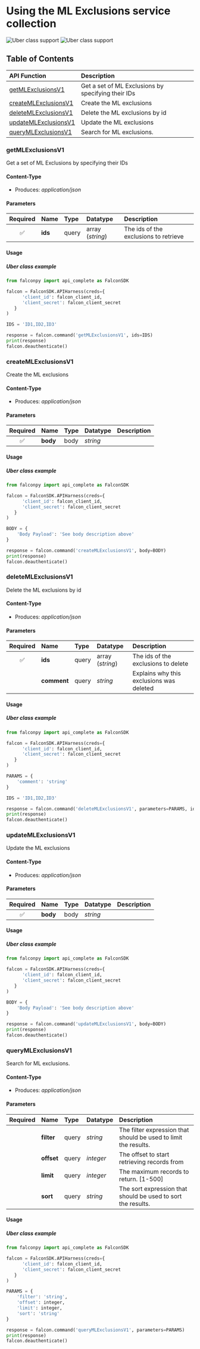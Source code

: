 # Using the ML Exclusions service collection
![Uber class support](https://img.shields.io/badge/Uber%20class%20support-%E2%9C%93%20Yes-green.svg) ![Uber class support](https://img.shields.io/badge/Service%20class%20support-X%20No-red.svg)
## Table of Contents
| API Function | Description |
| :--- | :--- |
| [getMLExclusionsV1](#getmlexclusionsv1) | Get a set of ML Exclusions by specifying their IDs |
| [createMLExclusionsV1](#createmlexclusionsv1) | Create the ML exclusions |
| [deleteMLExclusionsV1](#deletemlexclusionsv1) | Delete the ML exclusions by id |
| [updateMLExclusionsV1](#updatemlexclusionsv1) | Update the ML exclusions |
| [queryMLExclusionsV1](#querymlexclusionsv1) | Search for ML exclusions. |
### getMLExclusionsV1
Get a set of ML Exclusions by specifying their IDs

#### Content-Type
- Produces: _application/json_
#### Parameters
| Required | Name  | Type  | Datatype | Description |
| :---: | :---- | :---- | :-------- | :---------- |
| :white_check_mark: | __ids__ | query | array (_string_) | The ids of the exclusions to retrieve |
#### Usage
##### Uber class example
```python
from falconpy import api_complete as FalconSDK

falcon = FalconSDK.APIHarness(creds={
      'client_id': falcon_client_id,
      'client_secret': falcon_client_secret
   }
)

IDS = 'ID1,ID2,ID3'

response = falcon.command('getMLExclusionsV1', ids=IDS)
print(response)
falcon.deauthenticate()
```
### createMLExclusionsV1
Create the ML exclusions

#### Content-Type
- Produces: _application/json_
#### Parameters
| Required | Name  | Type  | Datatype | Description |
| :---: | :---- | :---- | :-------- | :---------- |
| :white_check_mark: | __body__ | body | _string_ 
#### Usage
##### Uber class example
```python
from falconpy import api_complete as FalconSDK

falcon = FalconSDK.APIHarness(creds={
      'client_id': falcon_client_id,
      'client_secret': falcon_client_secret
   }
)

BODY = {
    'Body Payload': 'See body description above'
}

response = falcon.command('createMLExclusionsV1', body=BODY)
print(response)
falcon.deauthenticate()
```
### deleteMLExclusionsV1
Delete the ML exclusions by id

#### Content-Type
- Produces: _application/json_
#### Parameters
| Required | Name  | Type  | Datatype | Description |
| :---: | :---- | :---- | :-------- | :---------- |
| :white_check_mark: | __ids__ | query | array (_string_) | The ids of the exclusions to delete |
| | __comment__ | query | _string_ | Explains why this exclusions was deleted |
#### Usage
##### Uber class example
```python
from falconpy import api_complete as FalconSDK

falcon = FalconSDK.APIHarness(creds={
      'client_id': falcon_client_id,
      'client_secret': falcon_client_secret
   }
)

PARAMS = {
    'comment': 'string'
}

IDS = 'ID1,ID2,ID3'

response = falcon.command('deleteMLExclusionsV1', parameters=PARAMS, ids=IDS)
print(response)
falcon.deauthenticate()
```
### updateMLExclusionsV1
Update the ML exclusions

#### Content-Type
- Produces: _application/json_
#### Parameters
| Required | Name  | Type  | Datatype | Description |
| :---: | :---- | :---- | :-------- | :---------- |
| :white_check_mark: | __body__ | body | _string_ 
#### Usage
##### Uber class example
```python
from falconpy import api_complete as FalconSDK

falcon = FalconSDK.APIHarness(creds={
      'client_id': falcon_client_id,
      'client_secret': falcon_client_secret
   }
)

BODY = {
    'Body Payload': 'See body description above'
}

response = falcon.command('updateMLExclusionsV1', body=BODY)
print(response)
falcon.deauthenticate()
```
### queryMLExclusionsV1
Search for ML exclusions.

#### Content-Type
- Produces: _application/json_
#### Parameters
| Required | Name  | Type  | Datatype | Description |
| :---: | :---- | :---- | :-------- | :---------- |
| | __filter__ | query | _string_ | The filter expression that should be used to limit the results. |
| | __offset__ | query | _integer_ | The offset to start retrieving records from |
| | __limit__ | query | _integer_ | The maximum records to return. [1-500] |
| | __sort__ | query | _string_ | The sort expression that should be used to sort the results. |
#### Usage
##### Uber class example
```python
from falconpy import api_complete as FalconSDK

falcon = FalconSDK.APIHarness(creds={
      'client_id': falcon_client_id,
      'client_secret': falcon_client_secret
   }
)

PARAMS = {
    'filter': 'string',
    'offset': integer,
    'limit': integer,
    'sort': 'string'
}

response = falcon.command('queryMLExclusionsV1', parameters=PARAMS)
print(response)
falcon.deauthenticate()
```
